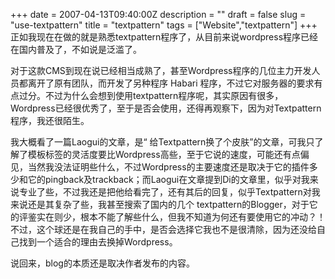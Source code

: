 +++
date = 2007-04-13T09:40:00Z
description = ""
draft = false
slug = "use-textpattern"
title = "textpattern"
tags = ["Website","textpattern"]
+++
正如我现在在做的就是熟悉textpattern程序了，从目前来说wordpress程序已经在国内普及了，不如说是泛滥了。

对于这款CMS到现在说已经相当成熟了，甚至Wordpress程序的几位主力开发人员都离开了原有团队，而开发了另种程序 Habari 程序，不过它对服务器的要求有点过分。不过为什么会想到使用textpattern程序呢，其实原因有很多，Wordpress已经很优秀了，至于是否会使用，还得再观察下，因为对Textpattern程序，我还很陌生。

我大概看了一篇Laogui的文章，是“ 给Textpattern换了个皮肤”的文章，可我只了解了模板标签的灵活度要比Wordpress高些，至于它说的速度，可能还有点偏见，当然我没法证明些什么，不过Wordpress的主要速度还是取决于它的插件多少和它的pingback及trackback；而Laogui在文章提到Di的文章里，似乎对我来说专业了些，不过我还是把他给看完了，还有其后的回复，似乎Textpattern对我来说还是其复杂了些，我甚至搜索了国内的几个 textpattern的Blogger，对于它的评鉴实在则少，根本不能了解些什么，但我不知道为何还有要使用它的冲动？！不过，这个球还是在我自己的手中，是否会选择它我也不是很清除，因为还没给自己找到一个适合的理由去换掉Wordpress。

说回来，blog的本质还是取决作者发布的内容。